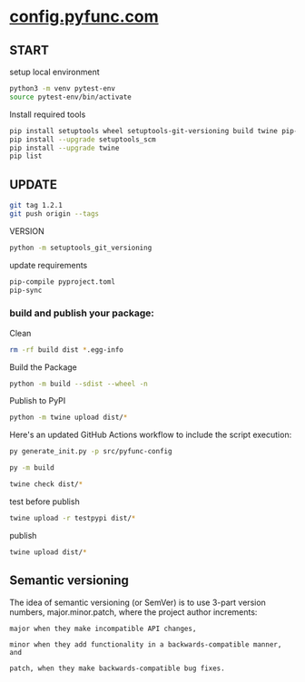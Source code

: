 # [config.pyfunc.com](http://config.pyfunc.com)

## START

setup local environment
```bash
python3 -m venv pytest-env
source pytest-env/bin/activate
```


Install required tools
```bash
pip install setuptools wheel setuptools-git-versioning build twine pip-tools toml path
pip install --upgrade setuptools_scm
pip install --upgrade twine 
pip list
```

## UPDATE

```bash
git tag 1.2.1
git push origin --tags
```

VERSION
```bash
python -m setuptools_git_versioning
```

update requirements
```bash
pip-compile pyproject.toml
pip-sync
```

### build and publish your package:

Clean
```bash
rm -rf build dist *.egg-info
```


Build the Package
```bash
python -m build --sdist --wheel -n
```



Publish to PyPI
```bash
python -m twine upload dist/*
```




Here's an updated GitHub Actions workflow to include the script execution:

```bash
py generate_init.py -p src/pyfunc-config
````

```bash
py -m build
```

```bash
twine check dist/*
```

test before publish
```bash
twine upload -r testpypi dist/*
```

publish
```bash
twine upload dist/* 
```        


## Semantic versioning

The idea of semantic versioning (or SemVer) is to use 3-part version numbers, major.minor.patch, where the project author increments:

    major when they make incompatible API changes,

    minor when they add functionality in a backwards-compatible manner, and

    patch, when they make backwards-compatible bug fixes.


